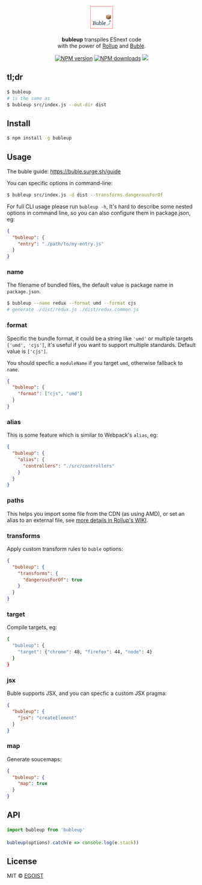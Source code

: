 <p align="center">
  <img src="./media/logo.png" width="60" /><br>
  <br><strong>bubleup</strong> transpiles ESnext code<br> with the power of <a href="https://github.com/rollup/rollup">Rollup</a> and <a href="https://gitlab.com/Rich-Harris/buble">Buble</a>.
</p>

<p align="center">
  <a href="https://npmjs.com/package/bubleup"><img src="https://img.shields.io/npm/v/bubleup.svg?style=flat-square" alt="NPM version"></a>
  <a href="https://npmjs.com/package/bubleup"><img src="https://img.shields.io/npm/dm/bubleup.svg?style=flat-square" alt="NPM downloads"></a>
  <a href="https://github.com/egoist/bubleup"><img src="https://img.shields.io/maintenance/yes/2016.svg?style=flat-square"></a>
</p>

## tl;dr

```bash
$ bubleup
# is the same as
$ bubleup src/index.js --out-dir dist
```

## Install

```bash
$ npm install -g bubleup
```

## Usage

The buble guide: https://buble.surge.sh/guide

You can specific options in command-line:

```bash
$ bubleup src/index.js -d dist --transforms.dangerousForOf
```

For full CLI usage please run `bubleup -h`, It's hard to describe some nested options in command line, so you can also configure them in package.json, eg:

```json
{
  "bubleup": {
    "entry": "./path/to/my-entry.js"
  }
}
```

### name

The filename of bundled files, the default value is package name in `package.json`.

```bash
$ bubleup --name redux --format umd --format cjs
# generate ./dist/redux.js ./dist/redux.common.js
```

### format

Specific the bundle format, it could be a string like `'umd'` or multiple targets `['umd', 'cjs']`, it's useful if you want to support multiple standards. Default value is `['cjs']`.

You should specfic a `moduleName` if you target `umd`, otherwise fallback to `name`.

```json
{
  "bubleup": {
    "format": ["cjs", "umd"]
  }
}
```

### alias

This is some feature which is similar to Webpack's `alias`, eg:

```json
{
  "bubleup": {
    "alias": {
      "controllers": "./src/controllers"
    }
  }
}
```

### paths

This helps you import some file from the CDN (as using AMD), or set an alias to an external file, see [more details in Rollup's WIKI](https://github.com/rollup/rollup/wiki/JavaScript-API#paths).

### transforms

Apply custom transform rules to `buble` options:

```json
{
  "bubleup": {
    "transforms": {
      "dangerousForOf": true
    }
  }
}

```

### target

Compile targets, eg:

```bash
{
  "bubleup": {
    "target": {"chrome": 48, "firefox": 44, "node": 4}
  }
}
```

### jsx

Buble supports JSX, and you can specfic a custom JSX pragma:

```json
{
  "bubleup": {
    "jsx": "createElement"
  }
}
```

### map

Generate soucemaps:

```json
{
  "bubleup": {
    "map": true
  }
}
```

## API

```js
import bubleup from 'bubleup'

bubleup(options).catch(e => console.log(e.stack))
```

## License

MIT © [EGOIST](https://github.com/egoist)
